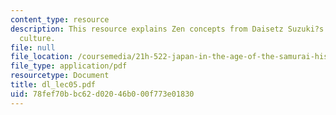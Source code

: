 ```yaml
---
content_type: resource
description: This resource explains Zen concepts from Daisetz Suzuki?s Zen and Japanese
  culture.
file: null
file_location: /coursemedia/21h-522-japan-in-the-age-of-the-samurai-history-and-film-fall-2006/78fef70bbc62d02046b000f773e01830_dl_lec05.pdf
file_type: application/pdf
resourcetype: Document
title: dl_lec05.pdf
uid: 78fef70b-bc62-d020-46b0-00f773e01830
---
```

